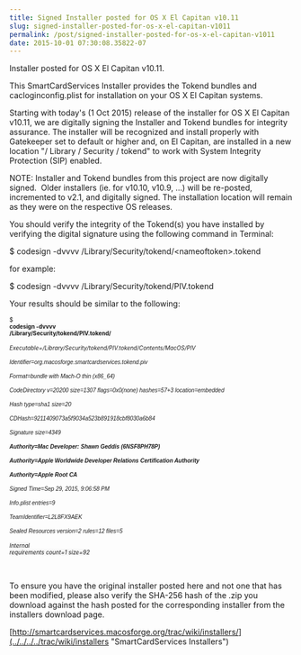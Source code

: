 ```yaml
---
title: Signed Installer posted for OS X El Capitan v10.11
slug: signed-installer-posted-for-os-x-el-capitan-v1011
permalink: /post/signed-installer-posted-for-os-x-el-capitan-v1011
date: 2015-10-01 07:30:08.35822-07
---
```


Installer posted for OS X El Capitan v10.11.  

This SmartCardServices Installer provides the Tokend bundles and cacloginconfig.plist for installation on your OS X El Capitan systems.  

Starting with today's (1 Oct 2015) release of the installer for OS X El Capitan v10.11, we are digitally signing the Installer and Tokend bundles for integrity assurance. The installer will be recognized and install properly with Gatekeeper set to default or higher and, on El Capitan, are installed in a new location "/ Library / Security / tokend" to work with System Integrity Protection (SIP) enabled.

NOTE: Installer and Tokend bundles from this project are now digitally signed.  Older installers (ie. for v10.10, v10.9, ...) will be re-posted, incremented to v2.1, and digitally signed. The installation location will remain as they were on the respective OS releases.

You should verify the integrity of the Tokend(s) you have installed by verifying the digital signature using the following command in Terminal:

$ codesign -dvvvv /Library/Security/tokend/&lt;nameoftoken&gt;.tokend

for example:

$ codesign -dvvvv /Library/Security/tokend/PIV.tokend

Your results should be similar to the following:

<span style="font-size: x-small; white-space: pre; background-color: #f7f7f7;">$ **codesign -dvvvv /Library/Security/tokend/PIV.tokend/**</span>

<span style="font-size: x-small;">*Executable=/Library/Security/tokend/PIV.tokend/Contents/MacOS/PIV*</span>

<span style="font-family: 'Lucida Grande', Verdana, Arial, Helvetica, sans-serif; font-size: x-small;">*Identifier=org.macosforge.smartcardservices.tokend.piv*</span>

<span style="font-family: 'Lucida Grande', Verdana, Arial, Helvetica, sans-serif; font-size: x-small;">*Format=bundle with Mach-O thin (x86\_64)*</span>

<span style="font-family: 'Lucida Grande', Verdana, Arial, Helvetica, sans-serif; font-size: x-small;">*CodeDirectory v=20200 size=1307 flags=0x0(none) hashes=57+3 location=embedded*</span>

<span style="font-family: 'Lucida Grande', Verdana, Arial, Helvetica, sans-serif; font-size: x-small;">*Hash type=sha1 size=20*</span>

<span style="font-family: 'Lucida Grande', Verdana, Arial, Helvetica, sans-serif; font-size: x-small;">*CDHash=9211409073a5f9034a523b891918cbf8030a6b84*</span>

<span style="font-family: 'Lucida Grande', Verdana, Arial, Helvetica, sans-serif; font-size: x-small;">*Signature size=4349*</span>

<span style="font-family: 'Lucida Grande', Verdana, Arial, Helvetica, sans-serif; font-size: x-small;">***Authority=Mac Developer: Shawn Geddis (6NSF8PH78P)***</span>

<span style="font-family: 'Lucida Grande', Verdana, Arial, Helvetica, sans-serif; font-size: x-small;">***Authority=Apple Worldwide Developer Relations Certification Authority***</span>

<span style="font-family: 'Lucida Grande', Verdana, Arial, Helvetica, sans-serif; font-size: x-small;">***Authority=Apple Root CA***</span>

<span style="font-family: 'Lucida Grande', Verdana, Arial, Helvetica, sans-serif; font-size: x-small;">*Signed Time=Sep 29, 2015, 9:06:58 PM*</span>

<span style="font-family: 'Lucida Grande', Verdana, Arial, Helvetica, sans-serif; font-size: x-small;">*Info.plist entries=9*</span>

<span style="font-family: 'Lucida Grande', Verdana, Arial, Helvetica, sans-serif; font-size: x-small;">*TeamIdentifier=L2L8FX9AEK*</span>

<span style="font-family: 'Lucida Grande', Verdana, Arial, Helvetica, sans-serif; font-size: x-small;">*Sealed Resources version=2 rules=12 files=5*</span>

<span style="font-size: x-small; white-space: pre; background-color: #f7f7f7;">*Internal requirements count=1 size=92*</span>

 

To ensure you have the original installer posted here and not one that has been modified, please also verify the SHA-256 hash of the .zip you download against the hash posted for the corresponding installer from the installers download page.  

[http://smartcardservices.macosforge.org/trac/wiki/installers/](../../../../trac/wiki/installers "SmartCardServices Installers")
